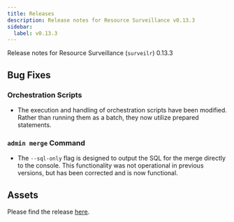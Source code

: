 ```yaml
---
title: Releases
description: Release notes for Resource Surveillance v0.13.3
sidebar:
  label: v0.13.3
---
```


Release notes for Resource Surveillance (`surveilr`) 0.13.3

## Bug Fixes

### Orchestration Scripts
- The execution and handling of orchestration scripts have been modified. Rather than running them as a batch, they now utilize prepared statements.

### `admin merge` Command
- The `--sql-only` flag is designed to output the SQL for the merge directly to the console. This functionality was not operational in previous versions, but has been corrected and is now functional.



## Assets
Please find the release [here](https://github.com/opsfolio/releases.opsfolio.com/releases/tag/0.13.3).